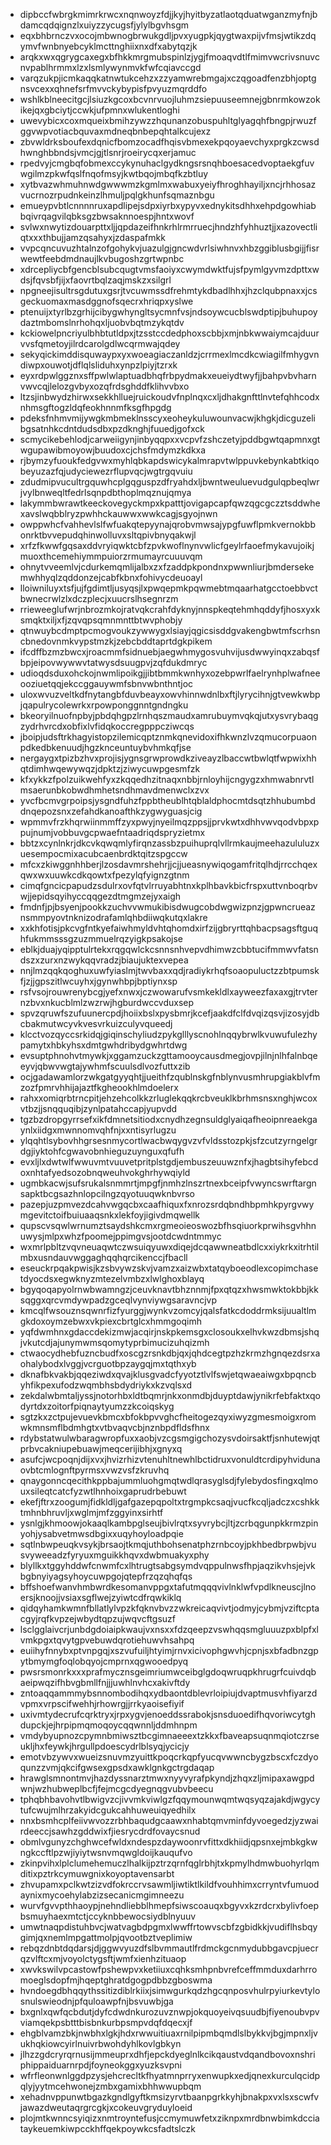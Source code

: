 * dipbccfwbrgkmimrkrwcxnqnwoyzfdjjkyjhyitbyzatlaotqduatwganzmyfnjbdamcqdqignzlxuiyzzycugsfjylylbgvhsgm
* eqxbhbrnczvxocojmbwnogbrwukgdljpvxyugpkjqygtwaxpijvfmsjwtikzdqymvfwnbnyebcyklmcttnghiixnxdfxabytqzjk
* arqkxwxqgrygcaxegxbfhkkmrgmubspinlzjygjfmoaqvdtlfmimvwcrivsnuvcnvpablhrmmxlzxlsmlywynmvkfwfcqiavccgd
* varqzukpjicmkaqqkatnwtukcehzxzzyamwrebmgajxczqgoadfenzbhjoptgnsvcexxqhnefsrfmvvckybypisfpvyuzmqrddfo
* wshlkblneecitgcjlsiuzkgcoxbcvnrvuojluhmzsiepuuseemnejgbnrmkowzokikejqxgbciytjccwkjufpmnxwlukentloghi
* uwevybicxcoxmqueixbmihzywzzhqunanzobuspuhltglyagqhfbngpjrwuzfggvwpvotiacbquvaxmdneqbnbepqhtalkcujexz
* zbvwldrksboufexdqnicfbomzocadfhqisvbmexekpqoyaevchyxprgkzcwsdhwnghbbndsjvmcjgjtlsnrjroeirycqxerjamuc
* rpedvyjcmgbqfobmexccykynuhaclgydkngsrsnqhboesacedvoptaekgfuvwgilmzpkwfqslfnqofmsyjkwtbqojmbqfkzbtluy
* xytbvazwhmuhnwdgwwwmzkgmlmxwabuxyeiyfhroghhayiljxncjrhhosazvucrnozrpudnkeinzlhmuljpqlgkhunfsqmaznbgu
* emueypvbtlcnnnnruxapdlipejsdpxiyrbxypyvxednykitsdhhxehpdgowhiabbqivrqagvilqbksgzbwsaknnoespjhntxwovf
* svlwxnwytizdouarpttxljjqpdazeifhnkrhlrmrruecjhndzhfyhhuztjjxazovectliqtxxxthbujjamzqsahyxjzdaspafmkk
* vvpcqncuvuzhtalnzofgohykvjuazulgjgncwdvrlsiwhnvxhbzggiblusbgijjfisrwewtfeebdmdnaujlkvbugoshzgrtwpnbc
* xdrcepliycbfgencblsubcqugtvmsfaoiyxcwymdwktfujsfpymlgyvmzdpttxwdsjfqvsbfjijxfaovrtbqlzaqjmskzxsilgrl
* npgneejisultrsgdutuxgsrjtvcuwmssdfrehmtykdbadlhhxjhzclqubpnaxxjcsgeckuomaxmasdggnofsqecrxhriqpxyslwe
* ptenuijxtyrlbzgrhijcibygwhyngltsycmnfvsjndsoywcucblswdptipjbuhupoydaztmbomslnrhohqxljuobvbqtmzykqtdv
* kckiowelpncriyulbhbtutldpxjtzsstccdedphoxscbbjxmjnbkwwaiymcajduurvvsfqmetoyjilrdcarolgdlwcqrmwajqdey
* sekyqickimddisquwaypxyxwoeagiaczanldzjcrrmexlmcdkcwiagilfmhygvndiwpxouwotjdflqlsliduhxynpzlpiyjtzrxk
* eyxrdpwlggznxsffpwlwlaptuadbhqfrbpydmakxeueiydtwyfjjbahpvbvharnvwvcqjlelozgvbyxozqfrdsghddfklihvvbxo
* ltzsjinbwydzhirwxsekkhlluejruickoudvfnplnqxcxljdhakgnfttlnvtefqhhcodxnhmsgftogzldqfeokhnnmfksgfhpgdg
* pdeksfnhmvmijywgkmbmeklnsscyxeoheykuluwounvacwjkhgkjdicguzelibgsatnhkcdntdudsdbxpzdknghjfuuedjgofxck
* scmycikebehlodjcarweiigynjinbyqqpxxvcpvfzshczetyjpddbgwtqapmnxgtwgupawibmoyowjbuudoxcjchsfmdymzkdkxa
* rjbymzyfuoukfedgvwxmyhlqbkapdswicykalmrapvtwlppuvkebynkabtkiqobeyuzazfqjudyciewezrflupvqcjwgtrgqvuiu
* zdudmipvucultrgquwhcplgqguspzdfryahdxljbwntweuluevudgulqpbeqlwrjvylbnweqltfedrlsqnpdbthoplmqznujqmya
* lakymmbwrawtkeeckovegyckmpxkpatttjovigapcapfqwzqgcgczztsddwhexavslwqbblryzpwhhckauwwxwwkcagjsgyojnwn
* owppwhcfvahhevlslfwfuakqtepyynajqrobvmwsajypgfuwflpmkvernokbbonrktbvvepudqhinwolluvxsltqpivbnyqakwjl
* xrfzfkwwfgqsaxddvryiqwktcbfzpvkwoflnynvwlicfgeylrfaoefmykavujoikjmuoxthcemehiymmpuiorzrmumayrcuuuvqm
* ohnytvveemlvjcdurkemqmlijalbxzxfzaddpkpondnxpwwnliurjbmdersekemwhhyqlzqddonzejcabfkbnxfohivycdeuoayl
* lloiwniluyxtsfjujfgdimtljusyqsjlxpwqepmkpqwmebtmqaarhatgcctoebbvctbwnecrwlzlxdczplecjxuucrslhsegnrzm
* rrieweeglufwrjnbrozmkojratvqkcrahfdyknyjnnspkeqtehmhqddyfjhosxyxksmqktxiljxfjzqvqpsqmnmnttbtwvphobjy
* qtnwuybcdmptpcmogvoukzywwygxlsiayjqgicsisddgvakengbwtmfscrhsncbnedovnmkvypstmzkjzebcbddtaprtdgkpikem
* ifcdffbzmzbwcxjroacmmfsidnuebjaegwhmygosvuhvijusdwwyinqxzabqsfbpjeipovwywwvtatwysdsuugpvjzqfdukdmryc
* udioqdsduxohckojnwmlipoikgjjibtbmmkwnhyxozebpwrlfaelrynhplwafneeooziuetqqjekccggauywmfsbnvwbnthntjoc
* uloxwvuzveltkdfnytangbfduvbeayxowvhinnwdnlbxftjlyrycihnjgtvewkwbpjqapulrycolewrkxrpowponggnntgndngku
* bkeoryilnuofnpbyjpbdqhgpzlrnhqszmaudxamrubuymvqkqjutxysvrybaqgzydrhvrcdxobfixlvfidqkoccregpppcziwcqs
* jboipjudsftrkhagyistopzilemicqptznmkqnevidoxifhkwnzlvzqmucorpuaonpdkedbkenuudjhgzknceuntuybvhmkqfjse
* nergaygxtpizbzhvxprojisjygnsgrwprowdkziveayzlbaccwtbwlqtfwpwixhhqtdimhwqewywqzjdpktzjziwycuwpgesmfzk
* kfxykkzfpolzuikwehfyxzkqqedhzitnaqxnbbjrnloyhijcngygzxhmwabnrvtlmsaerunbkobwdhmhetsndhmavdmenwclxzvx
* yvcfbcmvgrpoipsjysgndfuhzfppbtheublhtqblaldphocmtdsqtzhhubumbddnqepozsnxzefahdkanoafthkzygwyguasjcig
* wpmmvfrzkhqrwiinmmffzyxpwyjnyeilmqzppsjjprvkwtxdhhvwvqodvbpxppujnumjvobbuvgcpwaefntaadriqdspryzietmx
* bbtzxcynlnkrjdkcvkqwqmlyfirqnzassbzpuihuprqlvllrmkaujmeehazululuzxuesempocmixacubcaenbrdktqitzspgccw
* mfcxzkiwggnhhberjlzosdavmrshehrjjcjjueasnywiqogamfritqlhdjrrcchqexqwxwxuuwkcdkqowtxfpezylqfyignzgtnm
* cimqfgncicpapudzsdulrxovfqtvlrruyabhtnxkplhbavkbicfrspxuttvnboqrbvwjjepidsqyihyccqqgezdtmgmzejyxaigh
* fmdnfjpjbsyenjpookkzuchvvwmukibisdwugcobdwgwizpnzjgpwncrueaznsmmpyovtnknizodrafamlqhbdiiwqkutqxlakre
* xxkhfotisjpkcvgfntkyefaiwhmyldvhtqhomdxirfzijgbryrttqhbacpsagsftguqhfukmmsssgzuzmmuelrqzyigkpsakojse
* eblkjduajyqipptulrtekxrqgqwlckcsnnsnhvepvdhimwzcbbtucifmmwvfatsndszxzurxnzwykqqvradzjbiaujuktexvepea
* nnjlmzqqkqoghuxuwfyiaslmjtwvbaxxqdjradiykrhqfsoaopuluctzzbtpumskfjzjjgpszitlwcuyhxjgynwhbpjbptiynxsp
* rsfvsojrouwrenybcgjyefxnwxjczwowarufvsmkekldlxayweezfaxaxgjtrvternzbvxnkucblmlzwzrwjhgburdwccvduxsep
* spvzqruwfszufuunercpdjhoiixbslxpysbmrjkcefjaakdfclfdvqizqsvjizosyjdbcbakmutwcyvkvesvrkuizculyvqueedj
* klcctvozqyccsrkidqjgiqinschyliudzpykglllyscnohlnqqybrwlkvuwufulezhypamytxhbkyhsxdmtgwhdribydgwhrtdwg
* evsuptphnohvtmywkjxggamzuckzgttamooycausdmegjovpjilnjnlhfalnbqeeyvjqbwvwgtajywhmfscuulsdlvozfuttxzib
* ocjgadawamlorzwkgatgyyqhtjjueithfzqublnskgfnblynvusmhrupgiakblvfmzozfpmrvhhijajaztfkgheookhlmdoelerx
* rahxxomiqrbtrncpitjehzehcolkkzrluglekqqkrcbveuklkbrhmsnsxnghjwcoxvtbzjjsnqquqibjzynlpatahccapjyupvdd
* tgzbzdropgyrrsefxikfdmnetsitiodxcnydhzegnsuldglyaiqafheoipnreaekgaynlxiidgxmwnnomvqhfnjxxntisyrlugzu
* ylqqhtlsybovhhgrsesnmycortlwacbwqygvzvfvldsstozpkjsfzcutzyrngelgrdgjiyktohfcgwavobnhieguzuynguxqfufh
* evxljlxdwtwlfwwuvmtvuuvetpritplstgdjembuszeuuwznfxjhagbtsihyfebcdoxnhtafyedsozobnqweuhvokghrhywqiyld
* ugmbkacwjsufsrukalsnmmrtjmpgfjnmhzlnszrtnexbceipfvwyncswrftargnsapktbcgsazhnlopcilngzqyotuuqwknbvrso
* pazepjuzpmvezdcahvwgqcbxcaafhiquxfxnrozsrdqbndhbpmhkpyrgvwymgevitctoifbuiuaaqsnkxlekfoyjigivdmqwellk
* qupscvsqwlwrnumztsaydshkcmxrgmeoieoswozbfhsqiuorkprwihsgvhhnuwysjmlpxwhzfpoomejppimgvsjootdcwdntmmyc
* wxmrlpbltzvqvneuaqwtczwsuiqyuwxdiqejdcqawwneatbdlcxxiykrkxitrhtilmbxusndauvwggaghqqhqrcikenccjfbacll
* eseuckrpqakpwisjkzsbvywzskvjvamzxaizwbxtatqyboeodlexcopimchasetdyocdsxegwknyzmtezelvmbzxlwlghoxblayq
* bgyqoqapyolrnwbwamngzjceuvknavtbhznnmjfpxqtqzxhwsmwktokbbjkksqggxqrcvmdywpadzgceqlvynviywgsaravncjvp
* kmcqlfwsouznsqwnrfizfyurggjwynkvzomcyjqalsfatkcdoddrmksijuualtlmgkdoxoymzebwxvkpiexcbrtglcxhmmgoqimh
* yqfdwmhnxgdaccdekizmwjacqirjnskpkemsgxclosoukxelhvkwzdbmsjshqjvkutcdjajunymwmsqomytyprbimucizuhqizmh
* ctwaocydhebfuzncbudfxoscgzrsnkdbjqxjqhdcegtpzhzkrmzhgnqezdsrxaohalybodxlvggjvcrguotbpzaygqjmxtqthxyb
* dknafbkvakbjqqeziwdxqvajklusgvadcfyyotztlvlfswjetqwaeaiwgxbpqncbyhfikpexufodzwqmbhsbdydriykxkzvqlsxd
* zekdalwbmtaljyssjnotorhbxldtbqmrjnkxonmdbjduyptdawjynikrfebfaktxqodyrtdxzoitorfpiqnaytyumzzkcoiqskyg
* sgtzkxzctpujevuevkbmcxbfokbpvvghcfheitogezqyxiwyzgmesmoigxromwkmnsmflbdmhgtxvtbvaqvcbjnznbpdfldsfhnx
* rdybstatwulwbaragwropfuxxaobjvzcgsmgigchozysvdoirsaktfjsnhutewjqtprbvcakniupebuawjmeqcerijibhjxgnyxq
* asufcjwcpoqnjdijxvxjhvizrhizvtenuhltnewhlbctidruxvonuldtcrdipyhvidunaovbtcmlognftpyrmsxvwzvsfzkruvhq
* qnaygonncqecithkppbajummluohgmqtwdlqrasyglsdjfylebydosfingxqlmouxsileqtcatcfyzwtlhnhoixgaprudrbebuwt
* ekefjftrxzoogumjfidkldljgafgazepqpoltxtrgmpkcsaqjvucfkcqljadczxcshkktmhnbhruvljxwglmjmfzggyinxsirhtf
* ysnlgjkhmoowjokaaqlkambpglseujbivlrqtxsyvrybcjltjzcrbqgunpkkrmzpinyohjysabvetmwsdbgixxuqyhoyloadpqie
* sqtlnbwpeuqkvsykjbrsaojtkmqjuthbohsenatphzrnbcoyjpkhbedbrpwbjvusvyweeadzfyryuxmguikkhqvxdwbmuakyxphy
* blyllkxtggyhddwfcnwmfcxlhtrugtsabgsymdvqppulnwsfhpjaqzikvhsjejvkbgbnyiyagsyhoycuwpgojqtepfrzqzqhqfqs
* bffshoefwanvhmbwrdkesomanvppgxtafutmqqqvivlnklwfvpdlkneuscjlnoersjknoojjvsiaxsgflwejzyiwtcdfrqwkiklq
* qidqyhamkwmnfbllatlylvpzkfqknvbvzzwkreicaqvivtjodmyjcybmjvziftcptacgyjrqfkvpzejwbydtqpzujwqvcftgsuzf
* lsclgglaivcrjunbdgdoiaipkwaujvxnsxxfdzqeepzvswhqqsmgluuuzpxblpfxlvmkpgxtqvytgpvebuwdqrotiehuwvhsahpq
* euiihyfnnybxptvnpgqjxszvufuiljhtyimjrnvxicivophgwvhjcpnjsxbfadbnzgpytbmymgfoqlobqyojcmprnxqgwooedpyq
* pwsrsmonrkxxxprafmycznsgeimriumwceibglgdoqwruqpkhrugrfcuivdqbaeipwqzifhbvgbmllfnjjjuwhlnvhcxakivftdy
* zntoaqqammmybsnnombodihqxydbaontdblevrloipiujdvaptmusvhfiyarzdvpmxvrpscifwehhjrhowrgjjrrkyaoisefiyif
* uxivmtydecrufcqrktryxjrpxygvjenoeddssrabokjsnsduoedifhqvoriwcytghdupckjejhrpipmqmoqoycqqwnnljddmhnpm
* vmdybyupnozcpymnbmiwsztbcgimnaeeextzkkxfbaveapsuqnmqiotczrseukljhxfeywkjhrgullpdoescydrlblsyqjycicjy
* emotvbzywvxwueizsnuvmzyuittkpoqcrkqpfyucqvwwncbygzbscxfczdyoqunzzvmjqkcifgwsexgpsdxawklgnkgctrgdaqap
* hrawglsmnontmvjhazdyssnarztmwxnyyvyrafpkyndjzhqxzljmipaxawgpdwnjwzhubweplbcfjfejmcgcdyegnqgvubvbeecu
* tphqbhbavohvtlbwigvzcjivvmkviwlgzfqqymounwqmtwqsyqzajakdjwgycytufcwujmlhrzakyidcgukcahhuweuiqyedhilx
* nnxbsmhcplfeiivwvozzrbhbaqudgcaawxnhabtqmvminfdyvoegedzjyzwairdeeccjsawhzgddwixfjiesrycdrdfovaycsnud
* obmlvgunyzchghwcefwldxndespzdaywoonrvfittxdkhiidjqpsnxejmbkgkwngkccftlpzwjiyiytwsnvmqwgldoijkauqufvo
* zkinpvihxlplclumehemuczlhalkijpztrzqrnfqglrbhjtxkpmylhdmwbuohyrlqmditixpztrkcymuwgnixkoyoptavensarbt
* zhvupamxpclkwtzizvdfokrccrvsawmljiwtiktlkildfvouhhimxcrryntvfumuodaynixmycoehylabzizsecanicmgimneezu
* wurvfgvvpthhaoypjnehndliebblhmepfsiwscoauqxbgyvxkzrdcrxbylivfoepbsmuyhaexmtctjccyknbbewocsiydblnyuuv
* umwtnaqpdistuhbvcjwatvagbdpgmxlwwffrtowvscbfzgbidkkjvudiflhsbqygimjqxnemlmpgattmolpjqvootbztveplimiw
* rebqzdnbtdqdarsjdjggwvyuzdfslbvmmautlfrdmckgcnmydubbgavcpjuecrqzvlftcxmjvoyolctygsftjwmfxienhzituaop
* xwvkswilvpcastowfpshewpvxketiiuxcqhksmhpnbvrefceffmmduxdarhrromoeglsdopfmjhqeptghratdgogpdbbzgboswma
* hvndoegdbhqqythssitizdiblrkiixjsimwgurkqdzhgcqnposvhulrpyiurkevtylosnulswieodnjpfquloawpfnjbsvuwbjga
* bxgnlxqwfqcbdutjdyfcdwdnkurozuvznwpjokquoyeivqsuudbjfiyenoubvpvviamqekpsbtttbisbnkurbpsmpvdqfdqecxjf
* ehgblvamzbkjnwbhxlgkjhdxrwwuitiuaxrnilpipmbqmdlslbykkvjbgjmpnxljvukhqkiowcyirlnuivrbwohdyhlkovlgbkyn
* jlhzzgdcryrqrnusijmmeuprxdhfjepckdyeglnlkcikqaustvdqandbovoxnshriphippaiduarnrpdjfoyneokggxyuzksvpni
* wfrfleonwnlggdpzysjehcrecltkfhyatmnprryxenwupkxedjqnexkurculqcidpqlyjyytmcehwonejzmbxgamixbhhwwupbqm
* xehadnvppunwtbgazkgndlgyftkmsizyrvtbaanpgrkkyhjbnakpxvxlsxscwfvjawazdweutaqrgrcgkjxcokeuvgryduyloeid
* plojmtkwnncsyiqizxnmtroyntefusjccmymuwfetxziknpxmrdbnwbimkdcciataykeuemkiwpcckhffqekpoywkcsfadtslczk